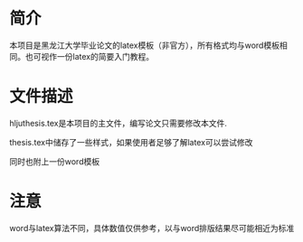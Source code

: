 # 简介
本项目是黑龙江大学毕业论文的latex模板（非官方），所有格式均与word模板相同。也可视作一份latex的简要入门教程。
# 文件描述
hljuthesis.tex是本项目的主文件，编写论文只需要修改本文件.

thesis.tex中储存了一些样式，如果使用者足够了解latex可以尝试修改

同时也附上一份word模板
# 注意
word与latex算法不同，具体数值仅供参考，以与word排版结果尽可能相近为标准
